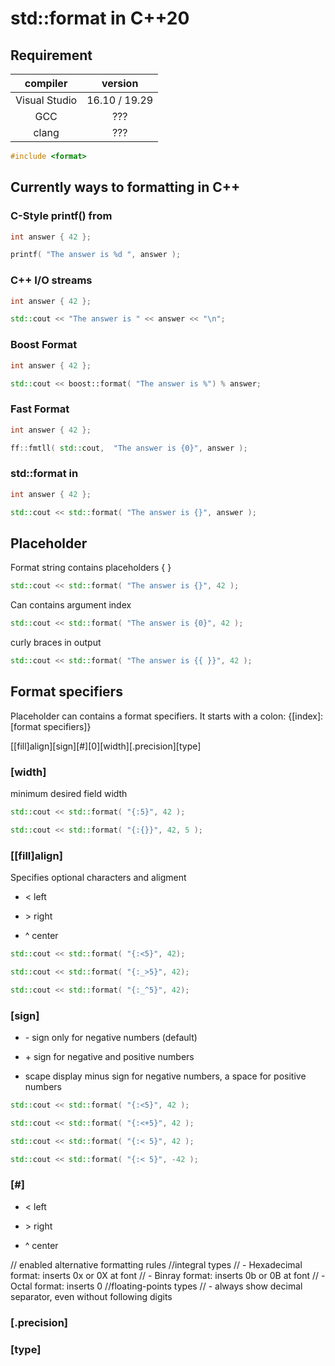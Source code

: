 # std::format in C++20

## Requirement

| compiler | version  |
|:--------:|:-------------:|
| Visual Studio | 16.10 / 19.29 |
| GCC | ??? |
| clang | ??? |

```cpp
#include <format>
 ```
    
## Currently ways to formatting in C++

### C-Style printf() from <cstdio>

```cpp
int answer { 42 };

printf( "The answer is %d ", answer );
 ```

### C++ I/O streams

```cpp
int answer { 42 };

std::cout << "The answer is " << answer << "\n";
 ```
 
  ### Boost Format
 
 ```cpp
int answer { 42 };

std::cout << boost::format( "The answer is %") % answer;
 ```
 
 ### Fast Format
 
 ```cpp
int answer { 42 };

ff::fmtll( std::cout,  "The answer is {0}", answer );
 ```
 
### std::format in <format>
 
 ```cpp
int answer { 42 };

std::cout << std::format( "The answer is {}", answer );
 ```
 
 ## Placeholder
 
Format string contains placeholders { }
 
```cpp
std::cout << std::format( "The answer is {}", 42 );
 ```
 
Can contains argument index
 
 ```cpp
std::cout << std::format( "The answer is {0}", 42 );
 ```
 
curly braces in output
 
 ```cpp
std::cout << std::format( "The answer is {{ }}", 42 );
 ```
 
## Format specifiers
 
Placeholder can contains a format specifiers. It starts with a colon: {[index]:[format specifiers]}
 
[[fill]align][sign][#][0][width][.precision][type]
 
### [width]
 
minimum desired field width

```cpp
std::cout << std::format( "{:5}", 42 );
 ```
 
```cpp
std::cout << std::format( "{:{}}", 42, 5 );
 ```
 ### [[fill]align]
 
Specifies optional characters and aligment
 
<ul>
 <li><p>< left</p></li>
 <li><p>> right</p></li>
 <li><p>^ center</p></li>
</ul>

```cpp
std::cout << std::format( "{:<5}", 42);
 ```
 
 ```cpp
std::cout << std::format( "{:_>5}", 42);
 ```
 
 ```cpp
std::cout << std::format( "{:_^5}", 42);
 ```
 
### [sign]
 
<ul>
 <li><p>- sign only for negative numbers (default)</p></li>
 <li><p>+ sign for negative and positive numbers</p></li>
 <li><p>scape display minus sign for negative numbers, a space for positive numbers</p></li>
</ul>

```cpp
std::cout << std::format( "{:<5}", 42 );
 ```

```cpp
std::cout << std::format( "{:<+5}", 42 );
 ```

```cpp
std::cout << std::format( "{:< 5}", 42 );
 ```
 
```cpp
std::cout << std::format( "{:< 5}", -42 );
 ```

### [#]
 
<ul>
 <li><p>< left</p></li>
 <li><p>> right</p></li>
 <li><p>^ center</p></li>
</ul>
 
// enabled alternative formatting rules
//integral types
//	- Hexadecimal format: inserts 0x or 0X at font
//	- Binray format: inserts 0b or 0B at font
//	- Octal format: inserts 0
//floating-points types
//	- always show decimal separator, even without following digits
 
### [.precision]
 
### [type]
